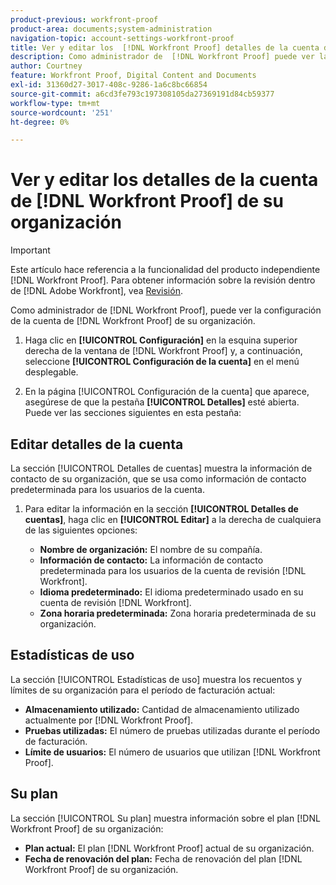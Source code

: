 ```yaml
---
product-previous: workfront-proof
product-area: documents;system-administration
navigation-topic: account-settings-workfront-proof
title: Ver y editar los  [!DNL Workfront Proof] detalles de la cuenta de su organización
description: Como administrador de  [!DNL Workfront Proof] puede ver la configuración de la cuenta de [!DNL Workfront Proof] su organización.
author: Courtney
feature: Workfront Proof, Digital Content and Documents
exl-id: 31360d27-3017-408c-9286-1a6c8bc66854
source-git-commit: a6cd3fe793c197308105da27369191d84cb59377
workflow-type: tm+mt
source-wordcount: '251'
ht-degree: 0%

---
```


# Ver y editar los detalles de la cuenta de [!DNL Workfront Proof] de su organización

>[!IMPORTANT]
>
>Este artículo hace referencia a la funcionalidad del producto independiente [!DNL Workfront Proof]. Para obtener información sobre la revisión dentro de [!DNL Adobe Workfront], vea [Revisión](../../../review-and-approve-work/proofing/proofing.md).

Como administrador de [!DNL Workfront Proof], puede ver la configuración de la cuenta de [!DNL Workfront Proof] de su organización.

1. Haga clic en **[!UICONTROL Configuración]** en la esquina superior derecha de la ventana de [!DNL Workfront Proof] y, a continuación, seleccione **[!UICONTROL Configuración de la cuenta]** en el menú desplegable.

1. En la página [!UICONTROL Configuración de la cuenta] que aparece, asegúrese de que la pestaña **[!UICONTROL Detalles]** esté abierta.
Puede ver las secciones siguientes en esta pestaña:

## Editar detalles de la cuenta

La sección [!UICONTROL Detalles de cuentas] muestra la información de contacto de su organización, que se usa como información de contacto predeterminada para los usuarios de la cuenta.

1. Para editar la información en la sección **[!UICONTROL Detalles de cuentas]**, haga clic en **[!UICONTROL Editar]** a la derecha de cualquiera de las siguientes opciones:

   * **Nombre de organización:** El nombre de su compañía.
   * **Información de contacto:** La información de contacto predeterminada para los usuarios de la cuenta de revisión [!DNL Workfront].
   * **Idioma predeterminado:** El idioma predeterminado usado en su cuenta de revisión [!DNL Workfront].
   * **Zona horaria predeterminada:** Zona horaria predeterminada de su organización.

## Estadísticas de uso

La sección [!UICONTROL Estadísticas de uso] muestra los recuentos y límites de su organización para el período de facturación actual:

* **Almacenamiento utilizado:** Cantidad de almacenamiento utilizado actualmente por [!DNL Workfront Proof].
* **Pruebas utilizadas:** El número de pruebas utilizadas durante el período de facturación.
* **Límite de usuarios:** El número de usuarios que utilizan [!DNL Workfront Proof].

## Su plan

La sección [!UICONTROL Su plan] muestra información sobre el plan [!DNL Workfront Proof] de su organización:

* **Plan actual:** El plan [!DNL Workfront Proof] actual de su organización.
* **Fecha de renovación del plan:** Fecha de renovación del plan [!DNL Workfront Proof] de su organización.
